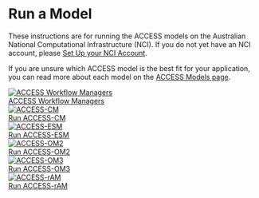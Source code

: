 # Run a Model
These instructions are for running the ACCESS models on the Australian National Computational Infrastructure (NCI). If you do not yet have an NCI account, please [Set Up your NCI Account](/getting_started/set_up_nci_account).

If you are unsure which ACCESS model is the best fit for your application, you can read more about each model on the [ACCESS Models page](/models/access_models).

<div class="card-container">
    <!-- ACCESS Workflow Tools -->
    <a href="/models/run-a-model/workflow-rose-cylc.md" class="vertical-card aspect-ratio1to1">
        <div class="card-image-container">
            <img class="img-contain with-padding white-background" src="/assets/model-config-logos/model_visualisation/access_cm_model_visualisation.png" alt="ACCESS Workflow Managers">
        </div>
        <div class="card-text-container bold">   
            ACCESS Workflow Managers
        </div>
    </a>
    <!-- Run ACCESS-CM -->
    <a href="run_access-cm2" class="vertical-card aspect-ratio1to1">
        <div class="card-image-container">
            <img class="img-contain with-padding white-background" src="/assets/model-config-logos/model_visualisation/access_cm_model_visualisation.png" alt="ACCESS-CM">
        </div>
        <div class="card-text-container bold">   
            Run ACCESS-CM
        </div>
    </a>
    <!-- Run ACCESS-ESM -->
    <a href="run_access-esm" class="vertical-card aspect-ratio1to1">
        <div class="card-image-container">
            <img class="img-contain with-padding white-background" src="/assets/model-config-logos/model_visualisation/access_esm_model_visualisation.png" alt="ACCESS-ESM">
        </div>
        <div class="card-text-container bold">   
            Run ACCESS-ESM
        </div>
    </a>
    <!-- Run ACCESS-OM2 -->
    <a href="run_access-om2" class="vertical-card aspect-ratio1to1">
        <div class="card-image-container">
            <img class="img-contain with-padding white-background" src="/assets/model-config-logos/model_visualisation/access_om2_model_visualisation.png" alt="ACCESS-OM2">
        </div>
        <div class="card-text-container bold">   
            Run ACCESS-OM2
        </div>
    </a>
    <!-- Run ACCESS-OM3 -->
    <a href="run_access-om3" class="vertical-card aspect-ratio1to1">
        <div class="card-image-container">
            <img class="img-contain with-padding white-background" src="/assets/model-config-logos/model_visualisation/access_om3_model_visualisation.png" alt="ACCESS-OM3">
        </div>
        <div class="card-text-container bold">   
            Run ACCESS-OM3
        </div>
    </a>
    <!-- Run ACCESS-rAM -->
    <a href="run_access-ram" class="vertical-card aspect-ratio1to1">
        <div class="card-image-container">
            <img class="img-contain with-padding white-background" src="/assets/model-config-logos/model_visualisation/access_ram_model_visualisation.png" alt="ACCESS-rAM">
        </div>
        <div class="card-text-container bold">   
            Run ACCESS-rAM
        </div>
    </a>
</div>
